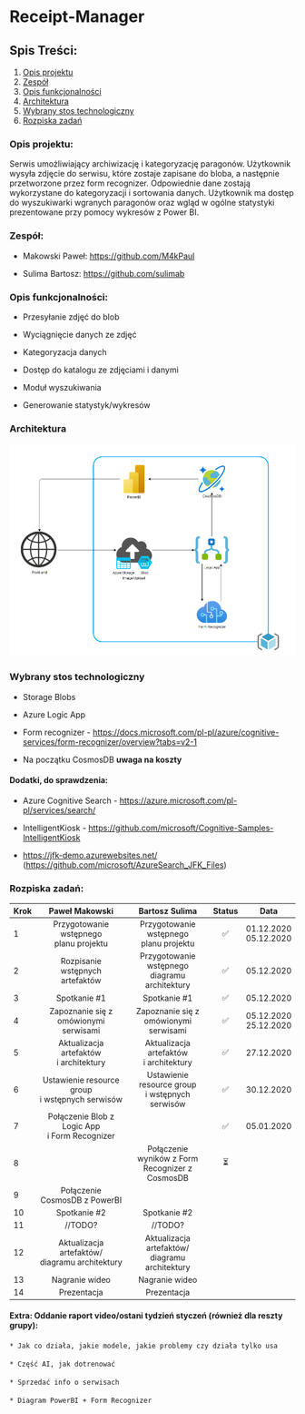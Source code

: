 # Receipt-Manager

## Spis Treści:

1. [Opis projektu](#opis-projektu)
2. [Zespół](#zespół)
3. [Opis funkcjonalności](#opis-funkcjonalności)
4. [Architektura](#architektura)
5. [Wybrany stos technologiczny](#wybrany-stos-technologiczny)
6. [Rozpiska zadań](#rozpiska-zadań)

### Opis projektu: 

  Serwis umożliwiający archiwizację i kategoryzację paragonów. Użytkownik wysyła zdjęcie do serwisu, które zostaje zapisane do bloba, a następnie przetworzone przez form recognizer. Odpowiednie dane zostają wykorzystane do kategoryzacji i sortowania danych. Użytkownik ma dostęp do wyszukiwarki wgranych paragonów oraz wgląd w ogólne statystyki prezentowane przy pomocy wykresów z Power BI. 

### Zespół:

* Makowski Paweł: https://github.com/M4kPaul 

* Sulima Bartosz: https://github.com/sulimab 

### Opis funkcjonalności: 

* Przesyłanie zdjęć do blob 

* Wyciągnięcie danych ze zdjęć 

* Kategoryzacja danych 

* Dostęp do katalogu ze zdjęciami i danymi 

* Moduł wyszukiwania 

* Generowanie statystyk/wykresów 

### Architektura

![Azure Architecture](images/architecture.png)


### Wybrany stos technologiczny

* Storage Blobs

* Azure Logic App

* Form recognizer - https://docs.microsoft.com/pl-pl/azure/cognitive-services/form-recognizer/overview?tabs=v2-1 

* Na początku CosmosDB **uwaga na koszty**


#### Dodatki, do sprawdzenia: 

* Azure Cognitive Search - https://azure.microsoft.com/pl-pl/services/search/ 

* IntelligentKiosk - https://github.com/microsoft/Cognitive-Samples-IntelligentKiosk 

* https://jfk-demo.azurewebsites.net/ (https://github.com/microsoft/AzureSearch_JFK_Files) 


### Rozpiska zadań:

| Krok | Paweł Makowski | Bartosz Sulima | Status | Data |
| ---  |      :-:       |      :-:       |   :-:  |  :-: | 
| 1 | Przygotowanie wstępnego<br/>planu projektu | Przygotowanie wstępnego<br/>planu projektu | ✅ | 01.12.2020<br/>05.12.2020 |
| 2 | Rozpisanie wstępnych<br/>artefaktów | Przygotowanie wstępnego<br/>diagramu architektury | ✅ | 05.12.2020 |
| 3 | Spotkanie #1 | Spotkanie #1 | ✅ | 05.12.2020 |
| 4 | Zapoznanie się z<br/>omówionymi serwisami | Zapoznanie się z<br/>omówionymi serwisami | ✅ | 05.12.2020<br/>25.12.2020 |
| 5 | Aktualizacja artefaktów<br/> i architektury | Aktualizacja artefaktów<br/> i architektury | ✅ | 27.12.2020 |
| 6 | Ustawienie resource group<br/>i wstępnych serwisów | Ustawienie resource group<br/>i wstępnych serwisów | ✅ | 30.12.2020 |
| 7 | Połączenie Blob z Logic App<br/>i Form Recognizer |  | ✅ | 05.01.2020 |
| 8 | | Połączenie wyników z Form<br/>Recognizer z CosmosDB | ⏳ | |
| 9 | Połączenie CosmosDB z PowerBI | |
| 10 | Spotkanie #2 | Spotkanie #2 |
| 11 | //TODO? | //TODO? |
| 12 | Aktualizacja artefaktów/<br/>diagramu architektury | Aktualizacja artefaktów/<br/>diagramu architektury |
| 13 | Nagranie wideo | Nagranie wideo |
| 14 | Prezentacja | Prezentacja |


#### Extra: Oddanie raport video/ostani tydzień styczeń (również dla reszty grupy): 

    * Jak co działa, jakie modele, jakie problemy czy działa tylko usa 

    * Część AI, jak dotrenować
    
    * Sprzedać info o serwisach 

    * Diagram PowerBI + Form Recognizer 
